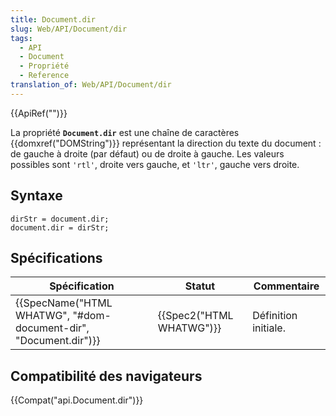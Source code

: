 ```yaml
---
title: Document.dir
slug: Web/API/Document/dir
tags:
  - API
  - Document
  - Propriété
  - Reference
translation_of: Web/API/Document/dir
---
```

{{ApiRef("")}}

La propriété **`Document.dir`** est une chaîne de caractères {{domxref("DOMString")}} représentant la direction du texte du document : de gauche à droite (par défaut) ou de droite à gauche. Les valeurs possibles sont `'rtl'`, droite vers gauche, et `'ltr'`, gauche vers droite.

## Syntaxe

    dirStr = document.dir;
    document.dir = dirStr;

## Spécifications

| Spécification                                                                        | Statut                           | Commentaire          |
| ------------------------------------------------------------------------------------ | -------------------------------- | -------------------- |
| {{SpecName("HTML WHATWG", "#dom-document-dir", "Document.dir")}} | {{Spec2("HTML WHATWG")}} | Définition initiale. |

## Compatibilité des navigateurs

{{Compat("api.Document.dir")}}
